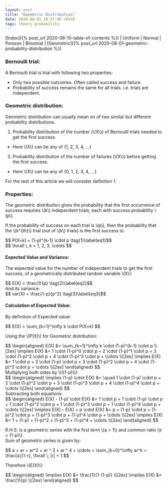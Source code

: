 ```yaml
---
layout: post
title: "Geometric Distribution"
date: 2020-08-01 10:37:00 +0530
tags: theory probability
---
```


[Index]({% post_url 2020-08-10-table-of-contents %}) \| Uniform \| Normal \| Poisson \| Binomial \| [Geometric]({% post_url 2020-08-01-geometric-probability-distribution %})

### Bernoulli trial:
A Bernoulli trial is trial with following two properties:
- Only two possible outcomes. Often called success and failure.
- Probability of success remains the same for all trials. i.e. trials are independent.


### Geometric distribution:
Geometric distribution can usually mean on of two similar but different probability distributions.
1. Probability distribution of the number (\\(X\\)) of Bernoulli trials needed to get the first success.
- Here \\(X\\) can be any of {1, 2, 3, 4, ...}
2. Probability distribution of the number of failures (\\(X\\)) before getting the first success.
- Here \\(X\\) can be any of {0, 1, 2, 3, 4, ...}

For the rest of this article we will consider definition 1.

### Properties:
The geometric distribution gives the probability that the first occurrence of success requires \\(k\\) independent trials, each with success probability \\(p\\).

If the probability of success on each trial is \\(p\\), then the probability that the \\(k^{th}\\) trial (out of \\(k\\) trials) is the first success is:
<div>$$ P(X=k) = (1-p)^{k-1} \cdot p  \tag{1}\label{eq1}$$</div>
<div>$$ \forall \, k = 1, 2, 3, \cdots $$</div>

#### Expected Value and Variance:
The expected value for the number of independent trials to get the first success, of a geometrically distributed random variable \\(X\\): 
<div>$$ E(X) = \frac{1}{p}  \tag{2}\label{eq2}$$</div>
And its variance:
<div>$$ var(X) = \frac{1-p}{p^2}  \tag{3}\label{eq3}$$</div>

#### Calculation of Expected Value:
By definition of Expected value:
<div>$$ E(X) = \sum_{k=1}^\infty k \cdot P(X=k) $$</div>

Using the \\(P(X)\\) for Geometric distribution:

<div>$$
\begin{aligned}
E(X) &= \sum_{k=1}^\infty k \cdot (1-p)^{k-1} \cdot p \\[2ex]
\implies E(X) &= 1 \cdot (1-p)^0 \cdot p + 2 \cdot (1-p)^1 \cdot p + 3 \cdot (1-p)^2 \cdot p + 4 \cdot (1-p)^3 \cdot p + \cdots \\[2ex]
\implies E(X) &= 1 \cdot p + 2 \cdot (1-p) \cdot p + 3 \cdot (1-p)^2 \cdot p + 4 \cdot (1-p)^3 \cdot p + \cdots \\[2ex]
\end{aligned}
$$</div>
Multiplying both sides by \\((1-p)\\):
<div>$$
\begin{aligned}
\implies (1-p) \cdot E(X) &= \quad 1 \cdot (1-p) \cdot p + 2 \cdot (1-p)^2 \cdot p + 3 \cdot (1-p)^3 \cdot p + 4 \cdot (1-p)^4 \cdot p + \cdots \\[2ex]
\end{aligned}
$$</div>
Subtracting both equations:
<div>$$
\begin{aligned}
E(X) - (1-p) \cdot E(X) &= 1 \cdot p + 1 \cdot (1-p) \cdot p + 1 \cdot (1-p)^2 \cdot p + 1 \cdot (1-p)^3 \cdot p + 1 \cdot (1-p)^4 \cdot p + \cdots \\[2ex]
\implies E(X) - E(X) + p \cdot E(X) &= p + (1-p) \cdot p + (1-p)^2 \cdot p + (1-p)^3 \cdot p + (1-p)^4 \cdot p + \cdots \\[2ex]
\implies E(X) &= 1 + (1-p) + (1-p)^2 + (1-p)^3 + (1-p)^4 + \cdots \\[2ex]
\end{aligned}
$$</div>

R.H.S. is a geometric series with the first term \\(a = 1\\) and common ratio \\(r = (1-p)\\). <br/>
Sum of geometric series is given by:
<div>$$ a + ar + ar^2 + ar ^ 3 + ar ^ 4 + \cdots = \sum_{k=0}^\infty ar^k = \frac{a}{1-r}, \forall \; |r| < 1 $$</div>

Therefore \\(E(X)\\):
<div>$$
\begin{aligned}
\implies E(X) &= \frac{1}{1-(1-p)} \\[2ex]
\implies E(X) &= \frac{1}{p} \\[2ex]
\end{aligned}
$$</div>

<script src="https://polyfill.io/v3/polyfill.min.js?features=es6"></script>
<script id="MathJax-script" async src="https://cdn.jsdelivr.net/npm/mathjax@3/es5/tex-mml-chtml.js"></script>
